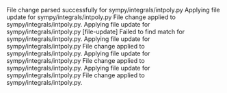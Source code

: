 File change parsed successfully for sympy/integrals/intpoly.py
Applying file update for sympy/integrals/intpoly.py
File change applied to sympy/integrals/intpoly.py.
Applying file update for sympy/integrals/intpoly.py
[file-update] Failed to find match for sympy/integrals/intpoly.py.
Applying file update for sympy/integrals/intpoly.py
File change applied to sympy/integrals/intpoly.py.
Applying file update for sympy/integrals/intpoly.py
File change applied to sympy/integrals/intpoly.py.
Applying file update for sympy/integrals/intpoly.py
File change applied to sympy/integrals/intpoly.py.
